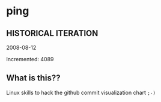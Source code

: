 # ping

## HISTORICAL ITERATION
2008-08-12

Incremented: 4089

## What is this?? 
Linux skills to hack the github commit visualization chart `;-)`

